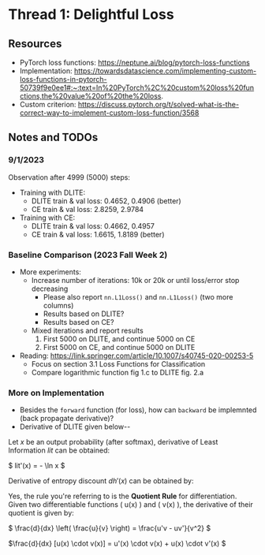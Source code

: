 # Thread 1: Delightful Loss

## Resources
* PyTorch loss functions: https://neptune.ai/blog/pytorch-loss-functions
* Implementation: https://towardsdatascience.com/implementing-custom-loss-functions-in-pytorch-50739f9e0ee1#:~:text=In%20PyTorch%2C%20custom%20loss%20functions,the%20value%20of%20the%20loss.
* Custom criterion: https://discuss.pytorch.org/t/solved-what-is-the-correct-way-to-implement-custom-loss-function/3568


## Notes and TODOs

### 9/1/2023

Observation after 4999 (5000) steps: 
* Training with DLITE: 
    * DLITE train & val loss: 0.4652, 0.4906 (better)
    * CE train & val loss: 2.8259, 2.9784
* Training with CE: 
    * DLITE train & val loss: 0.4662, 0.4957
    * CE train & val loss: 1.6615, 1.8189 (better)

### Baseline Comparison (2023 Fall Week 2)

* More experiments: 
    * Increase number of iterations: 10k or 20k or until loss/error stop decreasing
        * Please also report `nn.L1Loss()` and `nn.L1Loss()` (two more columns)
        * Results based on DLITE? 
        * Results based on CE? 
    * Mixed iterations and report results
        1. First 5000 on DLITE, and continue 5000 on CE
        2. First 5000 on CE, and continue 5000 on DLITE
* Reading: https://link.springer.com/article/10.1007/s40745-020-00253-5
  * Focus on section 3.1 Loss Functions for Classification
  * Compare logarithmic function fig 1.c to DLITE fig. 2.a

### More on Implementation

* Besides the `forward` function (for loss), how can `backward` be implemnted (back propagate derivative)? 
* Derivative of DLITE given below--

Let $x$ be an output probability (after softmax), derivative of Least Information $lit$ can be obtained: 

$ lit'(x) = - \ln x $

Derivative of entropy discount $dh'(x)$ can be obtained by: 


Yes, the rule you're referring to is the **Quotient Rule** for differentiation. Given two differentiable functions \( u(x) \) and \( v(x) \), the derivative of their quotient is given by:

$ \frac{d}{dx} \left( \frac{u}{v} \right) = \frac{u'v - uv'}{v^2} $

$\frac{d}{dx} [u(x) \cdot v(x)] = u'(x) \cdot v(x) + u(x) \cdot v'(x) $


